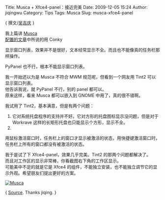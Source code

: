 Title: Musca + Xfce4-panel：接近完美
Date: 2009-12-05 15:24
Author: jiqingwu
Category: Tips
Tags: Musca
Slug: musca-xfce4-panel

{ 撰文/[吴吉庆](http://hi.baidu.com/jiqing0925) }

我上篇讲 [Musca  
配置的文章](http://linuxtoy.org/archives/musca-config.html)中所说的用
Conky  

显示窗口列表，效果并不是很好，文本经常显示不全。而且也不能像真的任务栏那样操作。

PyPanel 也不行，根本不能显示窗口列表。

我一开始还以为是 Musca 不符合 MWM 规范呢，但看到一个网友用 Tint2
可以显示窗口列表。  
他告诉我说，就 PyPanel 不行，别的 panel 都可以。  
原来这样，看来 Musca 都可以嵌入到 GNOME 中用了，真的很不错啊。

我试用了 Tint2，基本满意，但是有两个问题：

1. 它对系统托盘程序的支持并不好。它对方形的托盘图标显示没问题，但是对于
Workrave 这样的长矩形托盘也只能显示个方形，显示不全。  
2.
用鼠标激活窗口时，任务栏上的窗口才显示被激活的状态，用快捷键激活窗口时，任务栏上所有的窗口都没有被激活的状态。

我于是试了下 Xfce4-panel，效果几乎完美。Tint2 的那两个问题都解决了。  
而且对工作区的显示非常棒，你看截图右下角的工作区显示。  
可能美中不足的就是它是 Xfce4
的组件，不能独立安装，也不能独立调节它的显示外观。希望朋友们提出更好的方案。

[![Musca](http://i.linuxtoy.org/images/2009/12/musca\_xfce\_panel-thumb.jpg)](http://i.linuxtoy.org/images/2009/12/musca\_xfce\_panel.jpg)

{
[Source](http://hi.baidu.com/jiqing0925/blog/item/5d2c646da99654f14216945f.html).
Thanks jiqing. }
